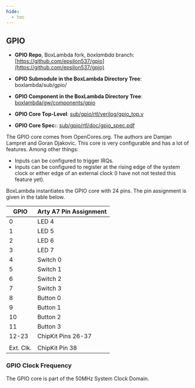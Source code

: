 ```yaml
---
hide:
  - toc
---
```


## GPIO

- **GPIO Repo**, BoxLambda fork, *boxlambda* branch:
    [https://github.com/epsilon537/gpio](https://github.com/epsilon537/gpio)

- **GPIO Submodule in the BoxLambda Directory Tree**:
    boxlambda/sub/gpio/

- **GPIO Component in the BoxLambda Directory Tree**:
    [boxlambda/gw/components/gpio](https://github.com/epsilon537/boxlambda/tree/master/gw/components/gpio)

- **GPIO Core Top-Level**:
    [sub/gpio/rtl/verilog/gpio_top.v](https://github.com/epsilon537/gpio/blob/boxlambda/rtl/verilog/gpio_top.v)

- **GPIO Core Spec:**:
    [sub/gpio/rtl/doc/gpio_spec.pdf](https://github.com/epsilon537/gpio/blob/boxlambda/doc/gpio_spec.pdf)

The GPIO core comes from OpenCores.org. The authors are Damjan Lampret and Goran Djakovic. This core is very configurable and has a lot of features. Among other things:

- Inputs can be configured to trigger IRQs.
- Inputs can be configured to register at the rising edge of the system clock or either edge of an external clock (I have not not tested this feature yet).

BoxLambda instantiates the GPIO core with 24 pins. The pin assignment is given in the table below.

| GPIO  | Arty A7 Pin Assignment |
|-------|------------------------|
| 0     | LED 4                  |
| 1     | LED 5                  |
| 2     | LED 6                  |
| 3     | LED 7                  |
| 4     | Switch 0               |
| 5     | Switch 1               |
| 6     | Switch 2               |
| 7     | Switch 3               |
| 8     | Button 0               |
| 9     | Button 1               |
| 10    | Button 2               |
| 11    | Button 3               |
| 12-23 | ChipKit Pins 26-37     |
|       |                        |
| Ext. Clk. | ChipKit Pin 38     |

### GPIO Clock Frequency

The GPIO core is part of the 50MHz System Clock Domain.

